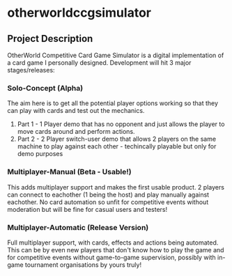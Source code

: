 # otherworldccgsimulator



## Project Description
OtherWorld Competitive Card Game Simulator is a digital implementation of a card game I personally designed. Development will hit 3 major stages/releases:
### Solo-Concept (Alpha)
The aim here is to get all the potential player options working so that they can play with cards and test out the mechanics.
1. Part 1 - 1 Player demo that has no opponent and just allows the player to move cards around and perform actions.
2. Part 2 - 2 Player switch-user demo that allows 2 players on the same machine to play against each other - techincally playable but only for demo purposes
### Multiplayer-Manual (Beta - Usable!)
This adds multiplayer support and makes the first usable product. 2 players can connect to eachother (1 being the host) and play manually against eachother.
No card automation so unfit for competitive events without moderation but will be fine for casual users and testers!
### Multiplayer-Automatic (Release Version)
Full multiplayer support, with cards, effects and actions being automated. This can be by even new players that don't know how to play the game and for competitive events without game-to-game supervision, possibly with in-game tournament organisations by yours truly!

